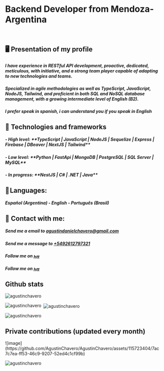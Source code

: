 ﻿# Backend Developer from Mendoza-Argentina
﻿<h2 align="left">🖥️ Presentation of my profile</h2>
<h5 align="left"></h5>
<h5 align="left">I have experience in RESTful API development, proactive, dedicated, meticulous, with initiative, and a strong team player capable of adapting to new technologies and teams.</h5>
<h5 align="left">Specialized in agile methodologies as well as TypeScript, JavaScript, NodeJS, Tailwind, and proficient in both SQL and NoSQL database management, with a growing intermediate level of English (B2).</h5>
<h5 align="left">I prefer speak in spanish, i can understand you if you speak in English</h5>

<h2 align="left">🧠 Technologies and frameworks</h2>
<h5 align="left"> - High level: **TypeScript | JavaScript | NodeJS | Sequelize | Express | Firebase | DBeaver | NextJS | Tailwind** </h5>
<h5 align="left"> - Low level: **Python | FastApi | MongoDB | PostgreSQL | SQL Server | MySQL** </h5>
<h5 align="left"> - In progress: **NestJS | C# | .NET | Java** </h5>

<h2 align="left">👄 Languages:</h2>
<h5 align="left"> Español (Argentina) - English - Português (Brasil) </h5>

<h2 align="left">📱 Contact with me:</h2>
<h5 align="left"> Send me a email to <a href="mailto:agustindanielchavero@gmail.com" target="blank">agustindanielchavero@gmail.com</a></h5>
<h5 align="left"> Send me a message to <a href="https://api.whatsapp.com/send?phone=5492612797321" target="blank">+5492612797321</a></h5>
<h5 align="left"> Follow me on <a href="https://www.linkedin.com/in/agustinchavero/" target="blank"><img align="center" src="https://raw.githubusercontent.com/rahuldkjain/github-profile-readme-generator/master/src/images/icons/Social/linked-in-alt.svg" alt="https://www.linkedin.com/in/agustinchavero/" height="15" width="25" /></a></h5>
<h5 align="left"> Follow me on <a href="https://www.instagram.com/agustinchavero.dev/" target="blank"><img align="center" src="https://raw.githubusercontent.com/rahuldkjain/github-profile-readme-generator/master/src/images/icons/Social/instagram.svg" alt="https://www.instagram.com/agustinchavero.dev/" height="15" width="25" /></a></h5>

<h2 align="left">Github stats</h2>

<p align="left"> <img src="https://komarev.com/ghpvc/?username=agustinchavero&label=Profile%20views&color=0e75b6&style=flat" alt="agustinchavero" /> </p>

<p><img align="left" src="https://github-readme-stats.vercel.app/api/top-langs?username=agustinchavero&show_icons=true&locale=en&layout=compact" alt="agustinchavero" /></p>

<p>&nbsp;<img align="center" src="https://github-readme-stats.vercel.app/api?username=agustinchavero&show_icons=true&locale=en" alt="agustinchavero" /></p>

<p><img align="center" src="https://github-readme-streak-stats.herokuapp.com/?user=agustinchavero&" alt="agustinchavero" /></p>

<h2 align="left">Private contributions (updated every month)</h2>
![image](https://github.com/AgustinChavero/AgustinChavero/assets/115723404/7ac7c7ea-ff53-46c9-9207-52ed4c1cf99b)
<p><img align="center" src="https://github.com/AgustinChavero/AgustinChavero/assets/115723404/7ac7c7ea-ff53-46c9-9207-52ed4c1cf99b" alt="agustinchavero" /></p>
